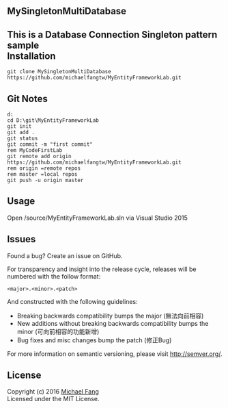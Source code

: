 MySingletonMultiDatabase
-----
This is a Database Connection Singleton pattern sample <br>
Installation
------------
```
git clone MySingletonMultiDatabase https://github.com/michaelfangtw/MyEntityFrameworkLab.git
```

Git Notes
------------
```
d:
cd D:\git\MyEntityFrameworkLab
git init
git add .
git status
git commit -m "first commit"
rem MyCodeFirstLab
git remote add origin https://github.com/michaelfangtw/MyEntityFrameworkLab.git
rem origin =remote repos
rem master =local repos
git push -u origin master
```

Usage
------------
Open /source/MyEntityFrameworkLab.sln via Visual Studio 2015

Issues
-------
Found a bug? Create an issue on GitHub.


For transparency and insight into the release cycle, releases will be numbered with the follow format:

`<major>.<minor>.<patch>`

And constructed with the following guidelines:

* Breaking backwards compatibility bumps the major (無法向前相容)
* New additions without breaking backwards compatibility bumps the minor (可向前相容的功能新增)
* Bug fixes and misc changes bump the patch (修正Bug)

For more information on semantic versioning, please visit http://semver.org/.

License
-------

Copyright (c) 2016 [Michael Fang](http://funtech.tw)  
Licensed under the MIT License.











